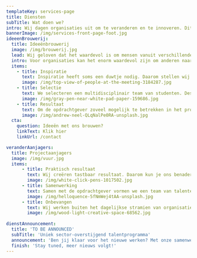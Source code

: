 ```yaml
---
templateKey: services-page
title: Diensten
subTitle: Wat doen we?
intro: Wij dagen organisaties uit om te veranderen en te innoveren. Dit doen we op twee verschillende manieren. Als ideeënbrouwers, of als projectaanjagers. We beginnen klein en creëren stap voor stap iets groots. Zo bewegen wij, en zo willen we anderen in brengen.
bannerImage: /img/services-front-page-foot.jpg
ideeenBrouwerij:
  title: Ideeënbrouwerij
  image: /img/brouwerij.jpg
  lead: Wij geloven dat het waardevol is om mensen vanuit verschillende expertises naar maatschappelijke en organisatorische vraagstukken te laten kijken.
  intro: Voor organisaties kan het enorm waardevol zijn om anderen naar vraagstukken of problematiek te laten kijken. Want als je buiten de status quo kijkt en onbevangen naar binnen kijkt, kom je tot verhelderende inzichten en creatieve aanpakken.
  items:
    - title: Inspiratie
      text: Inspiratie heeft soms een duwtje nodig. Daarom stellen wij vragen vanuit andere denkwijzen, buiten de kaders. We creëren zoveel mogelijk ideeën, des te groter de kans op een sterke originele oplossing.
      image: /img/top-view-of-people-at-the-meeting-3184287.jpg
    - title: Selectie
      text: We selecteren een multidisciplinair team van studenten. Deskundigheid over het onderwerp is niet vereist, een nieuwsgierige en open blik des te meer. 
      image: /img/gray-pen-near-white-pad-paper-159686.jpg
    - title: Resultaat
      text: Om de opdrachtgever zoveel mogelijk te betrekken in het proces wordt een groepsdicussie georganiseerd met de deelnemers en de betrokkenen van de organisatie. Het resultaat wordt opgeleverd in een creatieve vorm. 
      image: /img/andrew-neel-QLqNalPe0RA-unsplash.jpg
  cta:
    question: Ideeën met ons brouwen?
    linkText: Klik hier
    linkUrl: /contact

veranderAanjagers:
  title: Projectaanjagers
  image: /img/vuur.jpg
  items:
      - title: Praktisch resultaat
        text: Wij creëren tastbaar resultaat. Daarom kun je ons benaderen als er iets op touw moet worden gezet. We helpen met een plan en verbinden onze ondernemende manier van werken aan jouw organisatie.
        image: /img/white-click-pens-1017502.jpg
      - title: Samenwerking
        text: Samen met de opdrachtgever vormen we een team van talenten en specialisten uit de organisatie. Daarnaast werken we samen met ervaren partners, waardoor we beschikken over expertise in verschillende methodieken en vakgebieden. 
        image: /img/helloquence-5fNmWej4tAA-unsplash.jpg
      - title: Onbevangen
        text: Wij werken buiten het dagelijkse stramien van organisaties. Hierdoor hebben we een ander perspectief, stellen we andere vragen en vormen wij een kritische sparringpartner. 
        image: /img/wood-light-creative-space-68562.jpg
        
dienstAnnouncement:
  title: 'TO BE ANNOUNCED'
  subTitle: 'Uniek sector-overstijgend talentprogramma'
  announcement: 'Ben jij klaar voor het nieuwe werken? Met onze samenwerkingspartners ontwikkelen wij een uniek sector-overstijgend talentprogramma, gebaseerd op kennisdeling en opdrachtgericht werken tussen organisaties.'
  finish: 'Stay tuned, meer nieuws volgt!'
---
```

